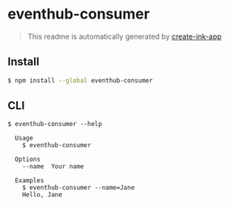 # eventhub-consumer

> This readme is automatically generated by [create-ink-app](https://github.com/vadimdemedes/create-ink-app)

## Install

```bash
$ npm install --global eventhub-consumer
```

## CLI

```
$ eventhub-consumer --help

  Usage
    $ eventhub-consumer

  Options
    --name  Your name

  Examples
    $ eventhub-consumer --name=Jane
    Hello, Jane
```
